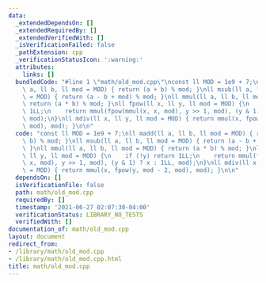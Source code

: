 ```yaml
---
data:
  _extendedDependsOn: []
  _extendedRequiredBy: []
  _extendedVerifiedWith: []
  _isVerificationFailed: false
  _pathExtension: cpp
  _verificationStatusIcon: ':warning:'
  attributes:
    links: []
  bundledCode: "#line 1 \"math/old_mod.cpp\"\nconst ll MOD = 1e9 + 7;\nll madd(ll\
    \ a, ll b, ll mod = MOD) { return (a + b) % mod; }\nll msub(ll a, ll b, ll mod\
    \ = MOD) { return (a - b + mod) % mod; }\nll mmul(ll a, ll b, ll mod = MOD) {\
    \ return (a * b) % mod; }\nll fpow(ll x, ll y, ll mod = MOD) {\n    if (!y) return\
    \ 1LL;\n    return mmul(fpow(mmul(x, x, mod), y >> 1, mod), (y & 1) ? x : 1LL,\
    \ mod);\n}\nll mdiv(ll x, ll y, ll mod = MOD) { return mmul(x, fpow(y, mod - 2,\
    \ mod), mod); }\n\n"
  code: "const ll MOD = 1e9 + 7;\nll madd(ll a, ll b, ll mod = MOD) { return (a +\
    \ b) % mod; }\nll msub(ll a, ll b, ll mod = MOD) { return (a - b + mod) % mod;\
    \ }\nll mmul(ll a, ll b, ll mod = MOD) { return (a * b) % mod; }\nll fpow(ll x,\
    \ ll y, ll mod = MOD) {\n    if (!y) return 1LL;\n    return mmul(fpow(mmul(x,\
    \ x, mod), y >> 1, mod), (y & 1) ? x : 1LL, mod);\n}\nll mdiv(ll x, ll y, ll mod\
    \ = MOD) { return mmul(x, fpow(y, mod - 2, mod), mod); }\n\n"
  dependsOn: []
  isVerificationFile: false
  path: math/old_mod.cpp
  requiredBy: []
  timestamp: '2021-06-27 02:07:30-04:00'
  verificationStatus: LIBRARY_NO_TESTS
  verifiedWith: []
documentation_of: math/old_mod.cpp
layout: document
redirect_from:
- /library/math/old_mod.cpp
- /library/math/old_mod.cpp.html
title: math/old_mod.cpp
---
```

